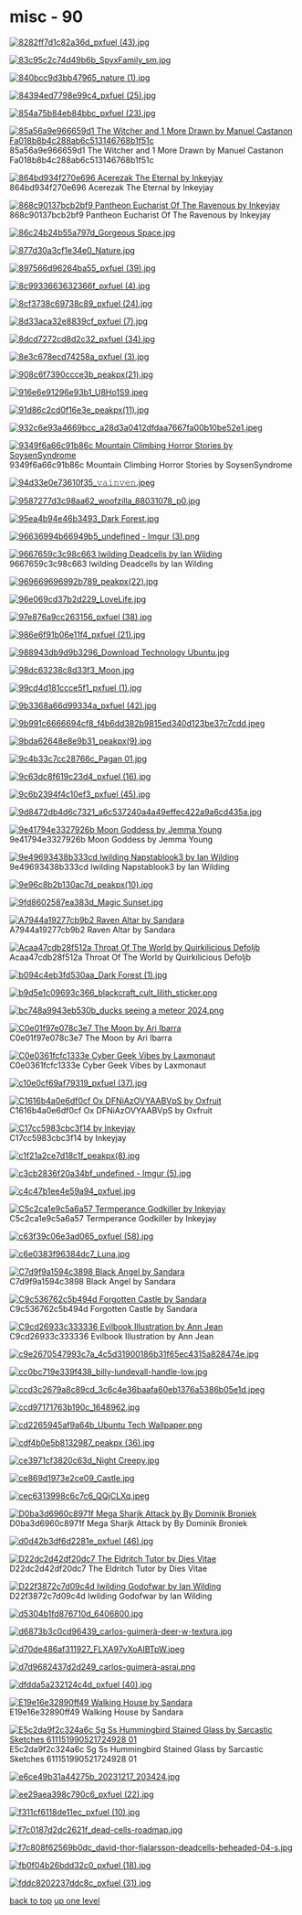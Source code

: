 # misc - 90
[![8282ff7d1c82a36d_pxfuel (43).jpg](https://raw.githubusercontent.com/buckmanc/wallpapers/main/mobile/misc/8282ff7d1c82a36d_pxfuel%20(43).jpg "8282ff7d1c82a36d_pxfuel (43).jpg")](https://raw.githubusercontent.com/buckmanc/wallpapers/main/mobile/misc/8282ff7d1c82a36d_pxfuel%20(43).jpg)

[![83c95c2c74d49b6b_SpyxFamily_sm.jpg](https://raw.githubusercontent.com/buckmanc/wallpapers/main/mobile/misc/83c95c2c74d49b6b_SpyxFamily_sm.jpg "83c95c2c74d49b6b_SpyxFamily_sm.jpg")](https://raw.githubusercontent.com/buckmanc/wallpapers/main/mobile/misc/83c95c2c74d49b6b_SpyxFamily_sm.jpg)

[![840bcc9d3bb47965_nature (1).jpg](https://raw.githubusercontent.com/buckmanc/wallpapers/main/mobile/misc/840bcc9d3bb47965_nature%20(1).jpg "840bcc9d3bb47965_nature (1).jpg")](https://raw.githubusercontent.com/buckmanc/wallpapers/main/mobile/misc/840bcc9d3bb47965_nature%20(1).jpg)

[![84394ed7798e99c4_pxfuel (25).jpg](https://raw.githubusercontent.com/buckmanc/wallpapers/main/mobile/misc/84394ed7798e99c4_pxfuel%20(25).jpg "84394ed7798e99c4_pxfuel (25).jpg")](https://raw.githubusercontent.com/buckmanc/wallpapers/main/mobile/misc/84394ed7798e99c4_pxfuel%20(25).jpg)

[![854a75b84eb84bbc_pxfuel (23).jpg](https://raw.githubusercontent.com/buckmanc/wallpapers/main/mobile/misc/854a75b84eb84bbc_pxfuel%20(23).jpg "854a75b84eb84bbc_pxfuel (23).jpg")](https://raw.githubusercontent.com/buckmanc/wallpapers/main/mobile/misc/854a75b84eb84bbc_pxfuel%20(23).jpg)

[![85a56a9e966659d1 The Witcher and 1 More Drawn by Manuel Castanon Fa018b8b4c288ab6c513146768b1f51c](https://raw.githubusercontent.com/buckmanc/wallpapers/main/mobile/misc/85a56a9e966659d1___the_witcher_and_1_more_drawn_by_manuel_castanon__fa018b8b4c288ab6c513146768b1f51c.jpg "85a56a9e966659d1 The Witcher and 1 More Drawn by Manuel Castanon Fa018b8b4c288ab6c513146768b1f51c")](https://raw.githubusercontent.com/buckmanc/wallpapers/main/mobile/misc/85a56a9e966659d1___the_witcher_and_1_more_drawn_by_manuel_castanon__fa018b8b4c288ab6c513146768b1f51c.jpg)\
85a56a9e966659d1 The Witcher and 1 More Drawn by Manuel Castanon Fa018b8b4c288ab6c513146768b1f51c

[![864bd934f270e696 Acerezak The Eternal by Inkeyjay](https://raw.githubusercontent.com/buckmanc/wallpapers/main/mobile/misc/864bd934f270e696_Acerezak%20the%20Eternal%20by%20inkeyjay.jpg "864bd934f270e696 Acerezak The Eternal by Inkeyjay")](https://raw.githubusercontent.com/buckmanc/wallpapers/main/mobile/misc/864bd934f270e696_Acerezak%20the%20Eternal%20by%20inkeyjay.jpg)\
864bd934f270e696 Acerezak The Eternal by Inkeyjay

[![868c90137bcb2bf9 Pantheon Eucharist Of The Ravenous by Inkeyjay](https://raw.githubusercontent.com/buckmanc/wallpapers/main/mobile/misc/868c90137bcb2bf9_pantheon-eucharist-of-the-ravenous-by-inkeyjay.jpg "868c90137bcb2bf9 Pantheon Eucharist Of The Ravenous by Inkeyjay")](https://raw.githubusercontent.com/buckmanc/wallpapers/main/mobile/misc/868c90137bcb2bf9_pantheon-eucharist-of-the-ravenous-by-inkeyjay.jpg)\
868c90137bcb2bf9 Pantheon Eucharist Of The Ravenous by Inkeyjay

[![86c24b24b55a797d_Gorgeous Space.jpg](https://raw.githubusercontent.com/buckmanc/wallpapers/main/mobile/misc/86c24b24b55a797d_Gorgeous%20Space.jpg "86c24b24b55a797d_Gorgeous Space.jpg")](https://raw.githubusercontent.com/buckmanc/wallpapers/main/mobile/misc/86c24b24b55a797d_Gorgeous%20Space.jpg)

[![877d30a3cf1e34e0_Nature.jpg](https://raw.githubusercontent.com/buckmanc/wallpapers/main/mobile/misc/877d30a3cf1e34e0_Nature.jpg "877d30a3cf1e34e0_Nature.jpg")](https://raw.githubusercontent.com/buckmanc/wallpapers/main/mobile/misc/877d30a3cf1e34e0_Nature.jpg)

[![897566d96264ba55_pxfuel (39).jpg](https://raw.githubusercontent.com/buckmanc/wallpapers/main/mobile/misc/897566d96264ba55_pxfuel%20(39).jpg "897566d96264ba55_pxfuel (39).jpg")](https://raw.githubusercontent.com/buckmanc/wallpapers/main/mobile/misc/897566d96264ba55_pxfuel%20(39).jpg)

[![8c9933663632366f_pxfuel (4).jpg](https://raw.githubusercontent.com/buckmanc/wallpapers/main/mobile/misc/8c9933663632366f_pxfuel%20(4).jpg "8c9933663632366f_pxfuel (4).jpg")](https://raw.githubusercontent.com/buckmanc/wallpapers/main/mobile/misc/8c9933663632366f_pxfuel%20(4).jpg)

[![8cf3738c69738c89_pxfuel (24).jpg](https://raw.githubusercontent.com/buckmanc/wallpapers/main/mobile/misc/8cf3738c69738c89_pxfuel%20(24).jpg "8cf3738c69738c89_pxfuel (24).jpg")](https://raw.githubusercontent.com/buckmanc/wallpapers/main/mobile/misc/8cf3738c69738c89_pxfuel%20(24).jpg)

[![8d33aca32e8839cf_pxfuel (7).jpg](https://raw.githubusercontent.com/buckmanc/wallpapers/main/mobile/misc/8d33aca32e8839cf_pxfuel%20(7).jpg "8d33aca32e8839cf_pxfuel (7).jpg")](https://raw.githubusercontent.com/buckmanc/wallpapers/main/mobile/misc/8d33aca32e8839cf_pxfuel%20(7).jpg)

[![8dcd7272cd8d2c32_pxfuel (34).jpg](https://raw.githubusercontent.com/buckmanc/wallpapers/main/mobile/misc/8dcd7272cd8d2c32_pxfuel%20(34).jpg "8dcd7272cd8d2c32_pxfuel (34).jpg")](https://raw.githubusercontent.com/buckmanc/wallpapers/main/mobile/misc/8dcd7272cd8d2c32_pxfuel%20(34).jpg)

[![8e3c678ecd74258a_pxfuel (3).jpg](https://raw.githubusercontent.com/buckmanc/wallpapers/main/mobile/misc/8e3c678ecd74258a_pxfuel%20(3).jpg "8e3c678ecd74258a_pxfuel (3).jpg")](https://raw.githubusercontent.com/buckmanc/wallpapers/main/mobile/misc/8e3c678ecd74258a_pxfuel%20(3).jpg)

[![908c6f7390ccce3b_peakpx(21).jpg](https://raw.githubusercontent.com/buckmanc/wallpapers/main/mobile/misc/908c6f7390ccce3b_peakpx(21).jpg "908c6f7390ccce3b_peakpx(21).jpg")](https://raw.githubusercontent.com/buckmanc/wallpapers/main/mobile/misc/908c6f7390ccce3b_peakpx(21).jpg)

[![916e6e91296e93b1_U8Ho1S9.jpeg](https://raw.githubusercontent.com/buckmanc/wallpapers/main/mobile/misc/916e6e91296e93b1_U8Ho1S9.jpeg "916e6e91296e93b1_U8Ho1S9.jpeg")](https://raw.githubusercontent.com/buckmanc/wallpapers/main/mobile/misc/916e6e91296e93b1_U8Ho1S9.jpeg)

[![91d86c2cd0f16e3e_peakpx(11).jpg](https://raw.githubusercontent.com/buckmanc/wallpapers/main/mobile/misc/91d86c2cd0f16e3e_peakpx(11).jpg "91d86c2cd0f16e3e_peakpx(11).jpg")](https://raw.githubusercontent.com/buckmanc/wallpapers/main/mobile/misc/91d86c2cd0f16e3e_peakpx(11).jpg)

[![932c6e93a4669bcc_a28d3a0412dfdaa7667fa00b10be52e1.jpeg](https://raw.githubusercontent.com/buckmanc/wallpapers/main/mobile/misc/932c6e93a4669bcc_a28d3a0412dfdaa7667fa00b10be52e1.jpeg "932c6e93a4669bcc_a28d3a0412dfdaa7667fa00b10be52e1.jpeg")](https://raw.githubusercontent.com/buckmanc/wallpapers/main/mobile/misc/932c6e93a4669bcc_a28d3a0412dfdaa7667fa00b10be52e1.jpeg)

[![9349f6a66c91b86c Mountain Climbing Horror Stories by SoysenSyndrome](https://raw.githubusercontent.com/buckmanc/wallpapers/main/mobile/misc/9349f6a66c91b86c_Mountain%20Climbing%20Horror%20Stories%20by%20SoysenSyndrome.jpg "9349f6a66c91b86c Mountain Climbing Horror Stories by SoysenSyndrome")](https://raw.githubusercontent.com/buckmanc/wallpapers/main/mobile/misc/9349f6a66c91b86c_Mountain%20Climbing%20Horror%20Stories%20by%20SoysenSyndrome.jpg)\
9349f6a66c91b86c Mountain Climbing Horror Stories by SoysenSyndrome

[![94d33e0e73610f35_𝚟𝚊𝚒𝚗𝚟𝚎𝚗.jpeg](https://raw.githubusercontent.com/buckmanc/wallpapers/main/mobile/misc/94d33e0e73610f35_𝚟𝚊𝚒𝚗𝚟𝚎𝚗.jpeg "94d33e0e73610f35_𝚟𝚊𝚒𝚗𝚟𝚎𝚗.jpeg")](https://raw.githubusercontent.com/buckmanc/wallpapers/main/mobile/misc/94d33e0e73610f35_𝚟𝚊𝚒𝚗𝚟𝚎𝚗.jpeg)

[![9587277d3c98aa62_woofzilla_88031078_p0.jpg](https://raw.githubusercontent.com/buckmanc/wallpapers/main/mobile/misc/9587277d3c98aa62_woofzilla_88031078_p0.jpg "9587277d3c98aa62_woofzilla_88031078_p0.jpg")](https://raw.githubusercontent.com/buckmanc/wallpapers/main/mobile/misc/9587277d3c98aa62_woofzilla_88031078_p0.jpg)

[![95ea4b94e46b3493_Dark Forest.jpg](https://raw.githubusercontent.com/buckmanc/wallpapers/main/mobile/misc/95ea4b94e46b3493_Dark%20Forest.jpg "95ea4b94e46b3493_Dark Forest.jpg")](https://raw.githubusercontent.com/buckmanc/wallpapers/main/mobile/misc/95ea4b94e46b3493_Dark%20Forest.jpg)

[![96636994b66949b5_undefined - Imgur (3).png](https://raw.githubusercontent.com/buckmanc/wallpapers/main/mobile/misc/96636994b66949b5_undefined%20-%20Imgur%20(3).png "96636994b66949b5_undefined - Imgur (3).png")](https://raw.githubusercontent.com/buckmanc/wallpapers/main/mobile/misc/96636994b66949b5_undefined%20-%20Imgur%20(3).png)

[![9667659c3c98c663 Iwilding Deadcells by Ian Wilding](https://raw.githubusercontent.com/buckmanc/wallpapers/main/mobile/misc/9667659c3c98c663_iwilding_deadcells_by_ian_wilding.jpg "9667659c3c98c663 Iwilding Deadcells by Ian Wilding")](https://raw.githubusercontent.com/buckmanc/wallpapers/main/mobile/misc/9667659c3c98c663_iwilding_deadcells_by_ian_wilding.jpg)\
9667659c3c98c663 Iwilding Deadcells by Ian Wilding

[![969669696992b789_peakpx(22).jpg](https://raw.githubusercontent.com/buckmanc/wallpapers/main/mobile/misc/969669696992b789_peakpx(22).jpg "969669696992b789_peakpx(22).jpg")](https://raw.githubusercontent.com/buckmanc/wallpapers/main/mobile/misc/969669696992b789_peakpx(22).jpg)

[![96e069cd37b2d229_LoveLife.jpg](https://raw.githubusercontent.com/buckmanc/wallpapers/main/mobile/misc/96e069cd37b2d229_LoveLife.jpg "96e069cd37b2d229_LoveLife.jpg")](https://raw.githubusercontent.com/buckmanc/wallpapers/main/mobile/misc/96e069cd37b2d229_LoveLife.jpg)

[![97e876a9cc263156_pxfuel (38).jpg](https://raw.githubusercontent.com/buckmanc/wallpapers/main/mobile/misc/97e876a9cc263156_pxfuel%20(38).jpg "97e876a9cc263156_pxfuel (38).jpg")](https://raw.githubusercontent.com/buckmanc/wallpapers/main/mobile/misc/97e876a9cc263156_pxfuel%20(38).jpg)

[![986e6f91b06e11f4_pxfuel (21).jpg](https://raw.githubusercontent.com/buckmanc/wallpapers/main/mobile/misc/986e6f91b06e11f4_pxfuel%20(21).jpg "986e6f91b06e11f4_pxfuel (21).jpg")](https://raw.githubusercontent.com/buckmanc/wallpapers/main/mobile/misc/986e6f91b06e11f4_pxfuel%20(21).jpg)

[![988943db9d9b3296_Download Technology Ubuntu.jpg](https://raw.githubusercontent.com/buckmanc/wallpapers/main/mobile/misc/988943db9d9b3296_Download%20Technology%20Ubuntu.jpg "988943db9d9b3296_Download Technology Ubuntu.jpg")](https://raw.githubusercontent.com/buckmanc/wallpapers/main/mobile/misc/988943db9d9b3296_Download%20Technology%20Ubuntu.jpg)

[![98dc63238c8d33f3_Moon.jpg](https://raw.githubusercontent.com/buckmanc/wallpapers/main/mobile/misc/98dc63238c8d33f3_Moon.jpg "98dc63238c8d33f3_Moon.jpg")](https://raw.githubusercontent.com/buckmanc/wallpapers/main/mobile/misc/98dc63238c8d33f3_Moon.jpg)

[![99cd4d181ccce5f1_pxfuel (1).jpg](https://raw.githubusercontent.com/buckmanc/wallpapers/main/mobile/misc/99cd4d181ccce5f1_pxfuel%20(1).jpg "99cd4d181ccce5f1_pxfuel (1).jpg")](https://raw.githubusercontent.com/buckmanc/wallpapers/main/mobile/misc/99cd4d181ccce5f1_pxfuel%20(1).jpg)

[![9b3368a66d99334a_pxfuel (42).jpg](https://raw.githubusercontent.com/buckmanc/wallpapers/main/mobile/misc/9b3368a66d99334a_pxfuel%20(42).jpg "9b3368a66d99334a_pxfuel (42).jpg")](https://raw.githubusercontent.com/buckmanc/wallpapers/main/mobile/misc/9b3368a66d99334a_pxfuel%20(42).jpg)

[![9b991c6666694cf8_f4b6dd382b9815ed340d123be37c7cdd.jpeg](https://raw.githubusercontent.com/buckmanc/wallpapers/main/mobile/misc/9b991c6666694cf8_f4b6dd382b9815ed340d123be37c7cdd.jpeg "9b991c6666694cf8_f4b6dd382b9815ed340d123be37c7cdd.jpeg")](https://raw.githubusercontent.com/buckmanc/wallpapers/main/mobile/misc/9b991c6666694cf8_f4b6dd382b9815ed340d123be37c7cdd.jpeg)

[![9bda62648e8e9b31_peakpx(9).jpg](https://raw.githubusercontent.com/buckmanc/wallpapers/main/mobile/misc/9bda62648e8e9b31_peakpx(9).jpg "9bda62648e8e9b31_peakpx(9).jpg")](https://raw.githubusercontent.com/buckmanc/wallpapers/main/mobile/misc/9bda62648e8e9b31_peakpx(9).jpg)

[![9c4b33c7cc28766c_Pagan 01.jpg](https://raw.githubusercontent.com/buckmanc/wallpapers/main/mobile/misc/9c4b33c7cc28766c_Pagan%2001.jpg "9c4b33c7cc28766c_Pagan 01.jpg")](https://raw.githubusercontent.com/buckmanc/wallpapers/main/mobile/misc/9c4b33c7cc28766c_Pagan%2001.jpg)

[![9c63dc8f619c23d4_pxfuel (16).jpg](https://raw.githubusercontent.com/buckmanc/wallpapers/main/mobile/misc/9c63dc8f619c23d4_pxfuel%20(16).jpg "9c63dc8f619c23d4_pxfuel (16).jpg")](https://raw.githubusercontent.com/buckmanc/wallpapers/main/mobile/misc/9c63dc8f619c23d4_pxfuel%20(16).jpg)

[![9c6b2394f4c10ef3_pxfuel (45).jpg](https://raw.githubusercontent.com/buckmanc/wallpapers/main/mobile/misc/9c6b2394f4c10ef3_pxfuel%20(45).jpg "9c6b2394f4c10ef3_pxfuel (45).jpg")](https://raw.githubusercontent.com/buckmanc/wallpapers/main/mobile/misc/9c6b2394f4c10ef3_pxfuel%20(45).jpg)

[![9d8472db4d6c7321_a6c537240a4a49effec422a9a6cd435a.jpg](https://raw.githubusercontent.com/buckmanc/wallpapers/main/mobile/misc/9d8472db4d6c7321_a6c537240a4a49effec422a9a6cd435a.jpg "9d8472db4d6c7321_a6c537240a4a49effec422a9a6cd435a.jpg")](https://raw.githubusercontent.com/buckmanc/wallpapers/main/mobile/misc/9d8472db4d6c7321_a6c537240a4a49effec422a9a6cd435a.jpg)

[![9e41794e3327926b Moon Goddess by Jemma Young](https://raw.githubusercontent.com/buckmanc/wallpapers/main/mobile/misc/9e41794e3327926b_Moon%20Goddess%20by%20Jemma%20Young.jpg "9e41794e3327926b Moon Goddess by Jemma Young")](https://raw.githubusercontent.com/buckmanc/wallpapers/main/mobile/misc/9e41794e3327926b_Moon%20Goddess%20by%20Jemma%20Young.jpg)\
9e41794e3327926b Moon Goddess by Jemma Young

[![9e49693438b333cd Iwilding Napstablook3 by Ian Wilding](https://raw.githubusercontent.com/buckmanc/wallpapers/main/mobile/misc/9e49693438b333cd_iwilding_Napstablook3_by_ian_wilding.png "9e49693438b333cd Iwilding Napstablook3 by Ian Wilding")](https://raw.githubusercontent.com/buckmanc/wallpapers/main/mobile/misc/9e49693438b333cd_iwilding_Napstablook3_by_ian_wilding.png)\
9e49693438b333cd Iwilding Napstablook3 by Ian Wilding

[![9e96c8b2b130ac7d_peakpx(10).jpg](https://raw.githubusercontent.com/buckmanc/wallpapers/main/mobile/misc/9e96c8b2b130ac7d_peakpx(10).jpg "9e96c8b2b130ac7d_peakpx(10).jpg")](https://raw.githubusercontent.com/buckmanc/wallpapers/main/mobile/misc/9e96c8b2b130ac7d_peakpx(10).jpg)

[![9fd8602587ea383d_Magic Sunset.jpg](https://raw.githubusercontent.com/buckmanc/wallpapers/main/mobile/misc/9fd8602587ea383d_Magic%20Sunset.jpg "9fd8602587ea383d_Magic Sunset.jpg")](https://raw.githubusercontent.com/buckmanc/wallpapers/main/mobile/misc/9fd8602587ea383d_Magic%20Sunset.jpg)

[![A7944a19277cb9b2 Raven Altar by Sandara](https://raw.githubusercontent.com/buckmanc/wallpapers/main/mobile/misc/a7944a19277cb9b2_raven_altar_by_sandara.jpg "A7944a19277cb9b2 Raven Altar by Sandara")](https://raw.githubusercontent.com/buckmanc/wallpapers/main/mobile/misc/a7944a19277cb9b2_raven_altar_by_sandara.jpg)\
A7944a19277cb9b2 Raven Altar by Sandara

[![Acaa47cdb28f512a Throat Of The World by Quirkilicious Defoljb](https://raw.githubusercontent.com/buckmanc/wallpapers/main/mobile/misc/acaa47cdb28f512a_throat_of_the_world_by_quirkilicious_defoljb.jpg "Acaa47cdb28f512a Throat Of The World by Quirkilicious Defoljb")](https://raw.githubusercontent.com/buckmanc/wallpapers/main/mobile/misc/acaa47cdb28f512a_throat_of_the_world_by_quirkilicious_defoljb.jpg)\
Acaa47cdb28f512a Throat Of The World by Quirkilicious Defoljb

[![b094c4eb3fd530aa_Dark Forest (1).jpg](https://raw.githubusercontent.com/buckmanc/wallpapers/main/mobile/misc/b094c4eb3fd530aa_Dark%20Forest%20(1).jpg "b094c4eb3fd530aa_Dark Forest (1).jpg")](https://raw.githubusercontent.com/buckmanc/wallpapers/main/mobile/misc/b094c4eb3fd530aa_Dark%20Forest%20(1).jpg)

[![b9d5e1c09693c366_blackcraft_cult_lilith_sticker.png](https://raw.githubusercontent.com/buckmanc/wallpapers/main/mobile/misc/b9d5e1c09693c366_blackcraft_cult_lilith_sticker.png "b9d5e1c09693c366_blackcraft_cult_lilith_sticker.png")](https://raw.githubusercontent.com/buckmanc/wallpapers/main/mobile/misc/b9d5e1c09693c366_blackcraft_cult_lilith_sticker.png)

[![bc748a9943eb530b_ducks seeing a meteor 2024.png](https://raw.githubusercontent.com/buckmanc/wallpapers/main/mobile/misc/bc748a9943eb530b_ducks%20seeing%20a%20meteor%202024.png "bc748a9943eb530b_ducks seeing a meteor 2024.png")](https://raw.githubusercontent.com/buckmanc/wallpapers/main/mobile/misc/bc748a9943eb530b_ducks%20seeing%20a%20meteor%202024.png)

[![C0e01f97e078c3e7 The Moon by Ari Ibarra](https://raw.githubusercontent.com/buckmanc/wallpapers/main/mobile/misc/c0e01f97e078c3e7_the_moon_by_ari_ibarra.jpg "C0e01f97e078c3e7 The Moon by Ari Ibarra")](https://raw.githubusercontent.com/buckmanc/wallpapers/main/mobile/misc/c0e01f97e078c3e7_the_moon_by_ari_ibarra.jpg)\
C0e01f97e078c3e7 The Moon by Ari Ibarra

[![C0e0361fcfc1333e Cyber Geek Vibes by Laxmonaut](https://raw.githubusercontent.com/buckmanc/wallpapers/main/mobile/misc/c0e0361fcfc1333e_Cyber%20Geek%20Vibes%20by%20Laxmonaut.png "C0e0361fcfc1333e Cyber Geek Vibes by Laxmonaut")](https://raw.githubusercontent.com/buckmanc/wallpapers/main/mobile/misc/c0e0361fcfc1333e_Cyber%20Geek%20Vibes%20by%20Laxmonaut.png)\
C0e0361fcfc1333e Cyber Geek Vibes by Laxmonaut

[![c10e0cf69af79319_pxfuel (37).jpg](https://raw.githubusercontent.com/buckmanc/wallpapers/main/mobile/misc/c10e0cf69af79319_pxfuel%20(37).jpg "c10e0cf69af79319_pxfuel (37).jpg")](https://raw.githubusercontent.com/buckmanc/wallpapers/main/mobile/misc/c10e0cf69af79319_pxfuel%20(37).jpg)

[![C1616b4a0e6df0cf Ox DFNiAzOVYAABVpS by Oxfruit](https://raw.githubusercontent.com/buckmanc/wallpapers/main/mobile/misc/c1616b4a0e6df0cf_ox_DFNiAzOVYAABVpS_by_oxfruit.jpeg "C1616b4a0e6df0cf Ox DFNiAzOVYAABVpS by Oxfruit")](https://raw.githubusercontent.com/buckmanc/wallpapers/main/mobile/misc/c1616b4a0e6df0cf_ox_DFNiAzOVYAABVpS_by_oxfruit.jpeg)\
C1616b4a0e6df0cf Ox DFNiAzOVYAABVpS by Oxfruit

[![C17cc5983cbc3f14 by Inkeyjay](https://raw.githubusercontent.com/buckmanc/wallpapers/main/mobile/misc/c17cc5983cbc3f14_by%20inkeyjay.jpg "C17cc5983cbc3f14 by Inkeyjay")](https://raw.githubusercontent.com/buckmanc/wallpapers/main/mobile/misc/c17cc5983cbc3f14_by%20inkeyjay.jpg)\
C17cc5983cbc3f14 by Inkeyjay

[![c1f21a2ce7d18c1f_peakpx(8).jpg](https://raw.githubusercontent.com/buckmanc/wallpapers/main/mobile/misc/c1f21a2ce7d18c1f_peakpx(8).jpg "c1f21a2ce7d18c1f_peakpx(8).jpg")](https://raw.githubusercontent.com/buckmanc/wallpapers/main/mobile/misc/c1f21a2ce7d18c1f_peakpx(8).jpg)

[![c3cb2836f20a34bf_undefined - Imgur (5).jpg](https://raw.githubusercontent.com/buckmanc/wallpapers/main/mobile/misc/c3cb2836f20a34bf_undefined%20-%20Imgur%20(5).jpg "c3cb2836f20a34bf_undefined - Imgur (5).jpg")](https://raw.githubusercontent.com/buckmanc/wallpapers/main/mobile/misc/c3cb2836f20a34bf_undefined%20-%20Imgur%20(5).jpg)

[![c4c47b1ee4e59a94_pxfuel.jpg](https://raw.githubusercontent.com/buckmanc/wallpapers/main/mobile/misc/c4c47b1ee4e59a94_pxfuel.jpg "c4c47b1ee4e59a94_pxfuel.jpg")](https://raw.githubusercontent.com/buckmanc/wallpapers/main/mobile/misc/c4c47b1ee4e59a94_pxfuel.jpg)

[![C5c2ca1e9c5a6a57 Termperance Godkiller by Inkeyjay](https://raw.githubusercontent.com/buckmanc/wallpapers/main/mobile/misc/c5c2ca1e9c5a6a57_termperance%20godkiller%20by%20inkeyjay.jpg "C5c2ca1e9c5a6a57 Termperance Godkiller by Inkeyjay")](https://raw.githubusercontent.com/buckmanc/wallpapers/main/mobile/misc/c5c2ca1e9c5a6a57_termperance%20godkiller%20by%20inkeyjay.jpg)\
C5c2ca1e9c5a6a57 Termperance Godkiller by Inkeyjay

[![c63f39c06e3ad065_pxfuel (58).jpg](https://raw.githubusercontent.com/buckmanc/wallpapers/main/mobile/misc/c63f39c06e3ad065_pxfuel%20(58).jpg "c63f39c06e3ad065_pxfuel (58).jpg")](https://raw.githubusercontent.com/buckmanc/wallpapers/main/mobile/misc/c63f39c06e3ad065_pxfuel%20(58).jpg)

[![c6e0383f96384dc7_Luna.jpg](https://raw.githubusercontent.com/buckmanc/wallpapers/main/mobile/misc/c6e0383f96384dc7_Luna.jpg "c6e0383f96384dc7_Luna.jpg")](https://raw.githubusercontent.com/buckmanc/wallpapers/main/mobile/misc/c6e0383f96384dc7_Luna.jpg)

[![C7d9f9a1594c3898 Black Angel by Sandara](https://raw.githubusercontent.com/buckmanc/wallpapers/main/mobile/misc/c7d9f9a1594c3898_black%20angel%20by%20sandara.jpg "C7d9f9a1594c3898 Black Angel by Sandara")](https://raw.githubusercontent.com/buckmanc/wallpapers/main/mobile/misc/c7d9f9a1594c3898_black%20angel%20by%20sandara.jpg)\
C7d9f9a1594c3898 Black Angel by Sandara

[![C9c536762c5b494d Forgotten Castle by Sandara](https://raw.githubusercontent.com/buckmanc/wallpapers/main/mobile/misc/c9c536762c5b494d_forgotten%20castle%20by%20sandara.jpg "C9c536762c5b494d Forgotten Castle by Sandara")](https://raw.githubusercontent.com/buckmanc/wallpapers/main/mobile/misc/c9c536762c5b494d_forgotten%20castle%20by%20sandara.jpg)\
C9c536762c5b494d Forgotten Castle by Sandara

[![C9cd26933c333336 Evilbook Illustration by Ann Jean](https://raw.githubusercontent.com/buckmanc/wallpapers/main/mobile/misc/c9cd26933c333336_evilbook%20illustration%20by%20ann%20jean.jpg "C9cd26933c333336 Evilbook Illustration by Ann Jean")](https://raw.githubusercontent.com/buckmanc/wallpapers/main/mobile/misc/c9cd26933c333336_evilbook%20illustration%20by%20ann%20jean.jpg)\
C9cd26933c333336 Evilbook Illustration by Ann Jean

[![c9e2670547993c7a_4c5d31900186b31f65ec4315a828474e.jpg](https://raw.githubusercontent.com/buckmanc/wallpapers/main/mobile/misc/c9e2670547993c7a_4c5d31900186b31f65ec4315a828474e.jpg "c9e2670547993c7a_4c5d31900186b31f65ec4315a828474e.jpg")](https://raw.githubusercontent.com/buckmanc/wallpapers/main/mobile/misc/c9e2670547993c7a_4c5d31900186b31f65ec4315a828474e.jpg)

[![cc0bc719e339f438_billy-lundevall-handle-low.jpg](https://raw.githubusercontent.com/buckmanc/wallpapers/main/mobile/misc/cc0bc719e339f438_billy-lundevall-handle-low.jpg "cc0bc719e339f438_billy-lundevall-handle-low.jpg")](https://raw.githubusercontent.com/buckmanc/wallpapers/main/mobile/misc/cc0bc719e339f438_billy-lundevall-handle-low.jpg)

[![ccd3c2679a8c89cd_3c6c4e36baafa60eb1376a5386b05e1d.jpeg](https://raw.githubusercontent.com/buckmanc/wallpapers/main/mobile/misc/ccd3c2679a8c89cd_3c6c4e36baafa60eb1376a5386b05e1d.jpeg "ccd3c2679a8c89cd_3c6c4e36baafa60eb1376a5386b05e1d.jpeg")](https://raw.githubusercontent.com/buckmanc/wallpapers/main/mobile/misc/ccd3c2679a8c89cd_3c6c4e36baafa60eb1376a5386b05e1d.jpeg)

[![ccd97171763b190c_1648962.jpg](https://raw.githubusercontent.com/buckmanc/wallpapers/main/mobile/misc/ccd97171763b190c_1648962.jpg "ccd97171763b190c_1648962.jpg")](https://raw.githubusercontent.com/buckmanc/wallpapers/main/mobile/misc/ccd97171763b190c_1648962.jpg)

[![cd2265945af9a64b_Ubuntu Tech Wallpaper.png](https://raw.githubusercontent.com/buckmanc/wallpapers/main/mobile/misc/cd2265945af9a64b_Ubuntu%20Tech%20Wallpaper.png "cd2265945af9a64b_Ubuntu Tech Wallpaper.png")](https://raw.githubusercontent.com/buckmanc/wallpapers/main/mobile/misc/cd2265945af9a64b_Ubuntu%20Tech%20Wallpaper.png)

[![cdf4b0e5b8132987_peakpx (36).jpg](https://raw.githubusercontent.com/buckmanc/wallpapers/main/mobile/misc/cdf4b0e5b8132987_peakpx%20(36).jpg "cdf4b0e5b8132987_peakpx (36).jpg")](https://raw.githubusercontent.com/buckmanc/wallpapers/main/mobile/misc/cdf4b0e5b8132987_peakpx%20(36).jpg)

[![ce3971cf3820c63d_Night Creepy.jpg](https://raw.githubusercontent.com/buckmanc/wallpapers/main/mobile/misc/ce3971cf3820c63d_Night%20Creepy.jpg "ce3971cf3820c63d_Night Creepy.jpg")](https://raw.githubusercontent.com/buckmanc/wallpapers/main/mobile/misc/ce3971cf3820c63d_Night%20Creepy.jpg)

[![ce869d1973e2ce09_Castle.jpg](https://raw.githubusercontent.com/buckmanc/wallpapers/main/mobile/misc/ce869d1973e2ce09_Castle.jpg "ce869d1973e2ce09_Castle.jpg")](https://raw.githubusercontent.com/buckmanc/wallpapers/main/mobile/misc/ce869d1973e2ce09_Castle.jpg)

[![cec6313998c6c7c6_QQjCLXq.jpeg](https://raw.githubusercontent.com/buckmanc/wallpapers/main/mobile/misc/cec6313998c6c7c6_QQjCLXq.jpeg "cec6313998c6c7c6_QQjCLXq.jpeg")](https://raw.githubusercontent.com/buckmanc/wallpapers/main/mobile/misc/cec6313998c6c7c6_QQjCLXq.jpeg)

[![D0ba3d6960c8971f Mega Sharjk Attack by By Dominik Broniek](https://raw.githubusercontent.com/buckmanc/wallpapers/main/mobile/misc/d0ba3d6960c8971f_mega_sharjk_attack_by_by_dominik_broniek.jpg "D0ba3d6960c8971f Mega Sharjk Attack by By Dominik Broniek")](https://raw.githubusercontent.com/buckmanc/wallpapers/main/mobile/misc/d0ba3d6960c8971f_mega_sharjk_attack_by_by_dominik_broniek.jpg)\
D0ba3d6960c8971f Mega Sharjk Attack by By Dominik Broniek

[![d0d42b3df6d2281e_pxfuel (46).jpg](https://raw.githubusercontent.com/buckmanc/wallpapers/main/mobile/misc/d0d42b3df6d2281e_pxfuel%20(46).jpg "d0d42b3df6d2281e_pxfuel (46).jpg")](https://raw.githubusercontent.com/buckmanc/wallpapers/main/mobile/misc/d0d42b3df6d2281e_pxfuel%20(46).jpg)

[![D22dc2d42df20dc7 The Eldritch Tutor by Dies Vitae](https://raw.githubusercontent.com/buckmanc/wallpapers/main/mobile/misc/d22dc2d42df20dc7_The%20Eldritch%20Tutor%20by%20Dies%20Vitae.jpeg "D22dc2d42df20dc7 The Eldritch Tutor by Dies Vitae")](https://raw.githubusercontent.com/buckmanc/wallpapers/main/mobile/misc/d22dc2d42df20dc7_The%20Eldritch%20Tutor%20by%20Dies%20Vitae.jpeg)\
D22dc2d42df20dc7 The Eldritch Tutor by Dies Vitae

[![D22f3872c7d09c4d Iwilding Godofwar by Ian Wilding](https://raw.githubusercontent.com/buckmanc/wallpapers/main/mobile/misc/d22f3872c7d09c4d_iwilding_godofwar_by_ian_wilding.jpg "D22f3872c7d09c4d Iwilding Godofwar by Ian Wilding")](https://raw.githubusercontent.com/buckmanc/wallpapers/main/mobile/misc/d22f3872c7d09c4d_iwilding_godofwar_by_ian_wilding.jpg)\
D22f3872c7d09c4d Iwilding Godofwar by Ian Wilding

[![d5304b1fd876710d_6406800.jpg](https://raw.githubusercontent.com/buckmanc/wallpapers/main/mobile/misc/d5304b1fd876710d_6406800.jpg "d5304b1fd876710d_6406800.jpg")](https://raw.githubusercontent.com/buckmanc/wallpapers/main/mobile/misc/d5304b1fd876710d_6406800.jpg)

[![d6873b3c0cd96439_carlos-guimerà-deer-w-textura.jpg](https://raw.githubusercontent.com/buckmanc/wallpapers/main/mobile/misc/d6873b3c0cd96439_carlos-guimerà-deer-w-textura.jpg "d6873b3c0cd96439_carlos-guimerà-deer-w-textura.jpg")](https://raw.githubusercontent.com/buckmanc/wallpapers/main/mobile/misc/d6873b3c0cd96439_carlos-guimerà-deer-w-textura.jpg)

[![d70de486af311927_FLXA97vXoAIBTpW.jpeg](https://raw.githubusercontent.com/buckmanc/wallpapers/main/mobile/misc/d70de486af311927_FLXA97vXoAIBTpW.jpeg "d70de486af311927_FLXA97vXoAIBTpW.jpeg")](https://raw.githubusercontent.com/buckmanc/wallpapers/main/mobile/misc/d70de486af311927_FLXA97vXoAIBTpW.jpeg)

[![d7d9682437d2d249_carlos-guimerà-asrai.png](https://raw.githubusercontent.com/buckmanc/wallpapers/main/mobile/misc/d7d9682437d2d249_carlos-guimerà-asrai.png "d7d9682437d2d249_carlos-guimerà-asrai.png")](https://raw.githubusercontent.com/buckmanc/wallpapers/main/mobile/misc/d7d9682437d2d249_carlos-guimerà-asrai.png)

[![dfdda5a232124c4d_pxfuel (40).jpg](https://raw.githubusercontent.com/buckmanc/wallpapers/main/mobile/misc/dfdda5a232124c4d_pxfuel%20(40).jpg "dfdda5a232124c4d_pxfuel (40).jpg")](https://raw.githubusercontent.com/buckmanc/wallpapers/main/mobile/misc/dfdda5a232124c4d_pxfuel%20(40).jpg)

[![E19e16e32890ff49 Walking House by Sandara](https://raw.githubusercontent.com/buckmanc/wallpapers/main/mobile/misc/e19e16e32890ff49_walking%20house%20by%20sandara.jpg "E19e16e32890ff49 Walking House by Sandara")](https://raw.githubusercontent.com/buckmanc/wallpapers/main/mobile/misc/e19e16e32890ff49_walking%20house%20by%20sandara.jpg)\
E19e16e32890ff49 Walking House by Sandara

[![E5c2da9f2c324a6c Sg Ss Hummingbird Stained Glass by Sarcastic Sketches 611151990521724928 01](https://raw.githubusercontent.com/buckmanc/wallpapers/main/mobile/misc/e5c2da9f2c324a6c_sg_ss_hummingbird_stained_glass_by_sarcastic_sketches_611151990521724928_01.png "E5c2da9f2c324a6c Sg Ss Hummingbird Stained Glass by Sarcastic Sketches 611151990521724928 01")](https://raw.githubusercontent.com/buckmanc/wallpapers/main/mobile/misc/e5c2da9f2c324a6c_sg_ss_hummingbird_stained_glass_by_sarcastic_sketches_611151990521724928_01.png)\
E5c2da9f2c324a6c Sg Ss Hummingbird Stained Glass by Sarcastic Sketches 611151990521724928 01

[![e6ce49b31a44275b_20231217_203424.jpg](https://raw.githubusercontent.com/buckmanc/wallpapers/main/mobile/misc/e6ce49b31a44275b_20231217_203424.jpg "e6ce49b31a44275b_20231217_203424.jpg")](https://raw.githubusercontent.com/buckmanc/wallpapers/main/mobile/misc/e6ce49b31a44275b_20231217_203424.jpg)

[![ee29aea398c790c6_pxfuel (22).jpg](https://raw.githubusercontent.com/buckmanc/wallpapers/main/mobile/misc/ee29aea398c790c6_pxfuel%20(22).jpg "ee29aea398c790c6_pxfuel (22).jpg")](https://raw.githubusercontent.com/buckmanc/wallpapers/main/mobile/misc/ee29aea398c790c6_pxfuel%20(22).jpg)

[![f311cf6118de11ec_pxfuel (10).jpg](https://raw.githubusercontent.com/buckmanc/wallpapers/main/mobile/misc/f311cf6118de11ec_pxfuel%20(10).jpg "f311cf6118de11ec_pxfuel (10).jpg")](https://raw.githubusercontent.com/buckmanc/wallpapers/main/mobile/misc/f311cf6118de11ec_pxfuel%20(10).jpg)

[![f7c0187d2dc2621f_dead-cells-roadmap.jpg](https://raw.githubusercontent.com/buckmanc/wallpapers/main/mobile/misc/f7c0187d2dc2621f_dead-cells-roadmap.jpg "f7c0187d2dc2621f_dead-cells-roadmap.jpg")](https://raw.githubusercontent.com/buckmanc/wallpapers/main/mobile/misc/f7c0187d2dc2621f_dead-cells-roadmap.jpg)

[![f7c808f62569b0dc_david-thor-fjalarsson-deadcells-beheaded-04-s.jpg](https://raw.githubusercontent.com/buckmanc/wallpapers/main/mobile/misc/f7c808f62569b0dc_david-thor-fjalarsson-deadcells-beheaded-04-s.jpg "f7c808f62569b0dc_david-thor-fjalarsson-deadcells-beheaded-04-s.jpg")](https://raw.githubusercontent.com/buckmanc/wallpapers/main/mobile/misc/f7c808f62569b0dc_david-thor-fjalarsson-deadcells-beheaded-04-s.jpg)

[![fb0f04b26bdd32c0_pxfuel (18).jpg](https://raw.githubusercontent.com/buckmanc/wallpapers/main/mobile/misc/fb0f04b26bdd32c0_pxfuel%20(18).jpg "fb0f04b26bdd32c0_pxfuel (18).jpg")](https://raw.githubusercontent.com/buckmanc/wallpapers/main/mobile/misc/fb0f04b26bdd32c0_pxfuel%20(18).jpg)

[![fddc8202237ddc8c_pxfuel (31).jpg](https://raw.githubusercontent.com/buckmanc/wallpapers/main/mobile/misc/fddc8202237ddc8c_pxfuel%20(31).jpg "fddc8202237ddc8c_pxfuel (31).jpg")](https://raw.githubusercontent.com/buckmanc/wallpapers/main/mobile/misc/fddc8202237ddc8c_pxfuel%20(31).jpg)



[back to top](#)
[up one level](/mobile/README.MD)
